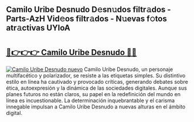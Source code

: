 ## Camilo Uribe Desnudo D𝚎sn𝚞dos filtr𝚊dos - Parts-AzH Vid𝚎os filtr𝚊dos - N𝚞evas f𝚘tos atr𝚊ctivas UYIoA

# <h2><a href="http://mb2qyz4.tromn.icu/?c=Camilo+Uribe+Desnudo">🔗👉👉👉 Camilo Uribe Desnudo 🔗🔗</a></h2>

[![Camilo Uribe Desnudo nuevo](https://i.imgur.com/pEAQMta.gif)](http://mb2qyz4.tromn.icu/?c=Camilo+Uribe+Desnudo)
Camilo Uribe Desnudo, un personaje multifacético y polarizador, se resiste a las etiquetas simples. Su distintivo estilo en línea ha cautivado y provocado críticas, generando debates sobre ética, autoexpresión y la dinámica de las sociedades digitales. Aunque sus planes futuros no están claros, su papel en la redefinición del mundo en línea es incuestionable. La determinación inquebrantable y el carisma innegable impulsan a Camilo Uribe Desnudo a nuevas alturas en el ámbito digital.
